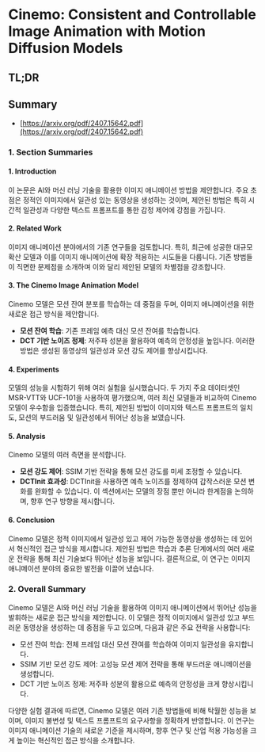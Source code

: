 # Cinemo: Consistent and Controllable Image Animation with Motion Diffusion Models
## TL;DR
## Summary
- [https://arxiv.org/pdf/2407.15642.pdf](https://arxiv.org/pdf/2407.15642.pdf)

### 1. Section Summaries

#### 1. Introduction
이 논문은 AI와 머신 러닝 기술을 활용한 이미지 애니메이션 방법을 제안합니다. 주요 초점은 정적인 이미지에서 일관성 있는 동영상을 생성하는 것이며, 제안된 방법은 특히 시간적 일관성과 다양한 텍스트 프롬프트를 통한 감정 제어에 강점을 가집니다.

#### 2. Related Work
이미지 애니메이션 분야에서의 기존 연구들을 검토합니다. 특히, 최근에 성공한 대규모 확산 모델과 이를 이미지 애니메이션에 확장 적용하는 시도들을 다룹니다. 기존 방법들이 직면한 문제점을 소개하며 이와 달리 제안된 모델의 차별점을 강조합니다.

#### 3. The Cinemo Image Animation Model
Cinemo 모델은 모션 잔여 분포를 학습하는 데 중점을 두며, 이미지 애니메이션을 위한 새로운 접근 방식을 제안합니다. 
- **모션 잔여 학습**: 기존 프레임 예측 대신 모션 잔여를 학습합니다.
- **DCT 기반 노이즈 정제**: 저주파 성분을 활용하여 예측의 안정성을 높입니다.
이러한 방법은 생성된 동영상의 일관성과 모션 강도 제어를 향상시킵니다.

#### 4. Experiments
모델의 성능을 시험하기 위해 여러 실험을 실시했습니다. 두 가지 주요 데이터셋인 MSR-VTT와 UCF-101을 사용하여 평가했으며, 여러 최신 모델들과 비교하여 Cinemo 모델이 우수함을 입증했습니다. 특히, 제안된 방법이 이미지와 텍스트 프롬프트의 일치도, 모션의 부드러움 및 일관성에서 뛰어난 성능을 보였습니다.

#### 5. Analysis
Cinemo 모델의 여러 측면을 분석합니다.
- **모션 강도 제어**: SSIM 기반 전략을 통해 모션 강도를 미세 조정할 수 있습니다.
- **DCTInit 효과성**: DCTInit을 사용하면 예측 노이즈를 정제하여 갑작스러운 모션 변화를 완화할 수 있습니다. 
이 섹션에서는 모델의 장점 뿐만 아니라 한계점을 논의하며, 향후 연구 방향을 제시합니다.

#### 6. Conclusion
Cinemo 모델은 정적 이미지에서 일관성 있고 제어 가능한 동영상을 생성하는 데 있어서 혁신적인 접근 방식을 제시합니다. 제안된 방법은 학습과 추론 단계에서의 여러 새로운 전략을 통해 최신 기술보다 뛰어난 성능을 보입니다. 결론적으로, 이 연구는 이미지 애니메이션 분야의 중요한 발전을 이끌어 냈습니다.

### 2. Overall Summary
Cinemo 모델은 AI와 머신 러닝 기술을 활용하여 이미지 애니메이션에서 뛰어난 성능을 발휘하는 새로운 접근 방식을 제안합니다. 
이 모델은 정적 이미지에서 일관성 있고 부드러운 동영상을 생성하는 데 중점을 두고 있으며, 다음과 같은 주요 전략을 사용합니다:
- 모션 잔여 학습: 전체 프레임 대신 모션 잔여를 학습하여 이미지 일관성을 유지합니다.
- SSIM 기반 모션 강도 제어: 고성능 모션 제어 전략을 통해 부드러운 애니메이션을 생성합니다.
- DCT 기반 노이즈 정제: 저주파 성분의 활용으로 예측의 안정성을 크게 향상시킵니다.

다양한 실험 결과에 따르면, Cinemo 모델은 여러 기존 방법들에 비해 탁월한 성능을 보이며, 이미지 불변성 및 텍스트 프롬프트의 요구사항을 정확하게 반영합니다. 이 연구는 이미지 애니메이션 기술의 새로운 기준을 제시하며, 향후 연구 및 산업 적용 가능성을 크게 높이는 혁신적인 접근 방식을 소개합니다.